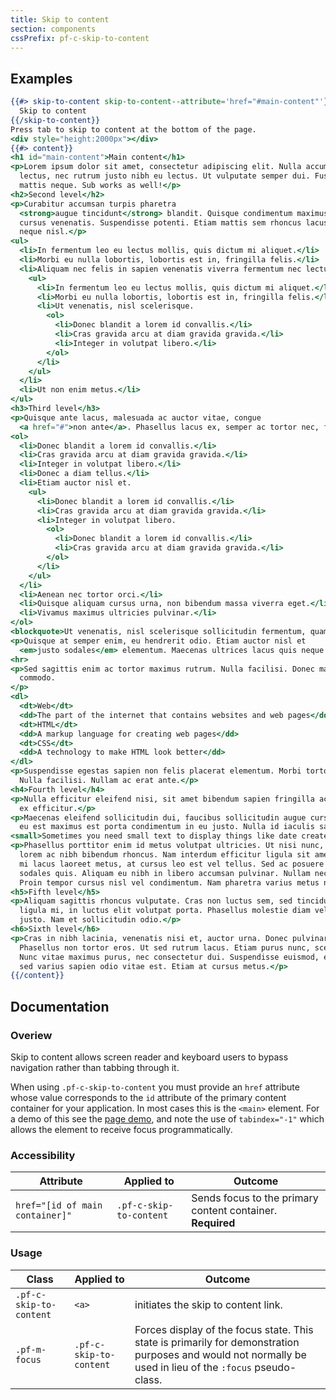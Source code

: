 ```yaml
---
title: Skip to content
section: components
cssPrefix: pf-c-skip-to-content
---
```


## Examples
```hbs title=Basic isFullscreen
{{#> skip-to-content skip-to-content--attribute='href="#main-content"'}}
  Skip to content
{{/skip-to-content}}
Press tab to skip to content at the bottom of the page.
<div style="height:2000px"></div>
{{#> content}}
<h1 id="main-content">Main content</h1>
<p>Lorem ipsum dolor sit amet, consectetur adipiscing elit. Nulla accumsan, metus ultrices eleifend gravida, nulla nunc varius
  lectus, nec rutrum justo nibh eu lectus. Ut vulputate semper dui. Fusce erat odio, sollicitudin vel erat vel, interdum
  mattis neque. Sub works as well!</p>
<h2>Second level</h2>
<p>Curabitur accumsan turpis pharetra
  <strong>augue tincidunt</strong> blandit. Quisque condimentum maximus mi, sit amet commodo arcu rutrum id. Proin pretium urna vel
  cursus venenatis. Suspendisse potenti. Etiam mattis sem rhoncus lacus dapibus facilisis. Donec at dignissim dui. Ut et
  neque nisl.</p>
<ul>
  <li>In fermentum leo eu lectus mollis, quis dictum mi aliquet.</li>
  <li>Morbi eu nulla lobortis, lobortis est in, fringilla felis.</li>
  <li>Aliquam nec felis in sapien venenatis viverra fermentum nec lectus.
    <ul>
      <li>In fermentum leo eu lectus mollis, quis dictum mi aliquet.</li>
      <li>Morbi eu nulla lobortis, lobortis est in, fringilla felis.</li>
      <li>Ut venenatis, nisl scelerisque.
        <ol>
          <li>Donec blandit a lorem id convallis.</li>
          <li>Cras gravida arcu at diam gravida gravida.</li>
          <li>Integer in volutpat libero.</li>
        </ol>
      </li>
    </ul>
  </li>
  <li>Ut non enim metus.</li>
</ul>
<h3>Third level</h3>
<p>Quisque ante lacus, malesuada ac auctor vitae, congue
  <a href="#">non ante</a>. Phasellus lacus ex, semper ac tortor nec, fringilla condimentum orci. Fusce eu rutrum tellus.</p>
<ol>
  <li>Donec blandit a lorem id convallis.</li>
  <li>Cras gravida arcu at diam gravida gravida.</li>
  <li>Integer in volutpat libero.</li>
  <li>Donec a diam tellus.</li>
  <li>Etiam auctor nisl et.
    <ul>
      <li>Donec blandit a lorem id convallis.</li>
      <li>Cras gravida arcu at diam gravida gravida.</li>
      <li>Integer in volutpat libero.
        <ol>
          <li>Donec blandit a lorem id convallis.</li>
          <li>Cras gravida arcu at diam gravida gravida.</li>
        </ol>
      </li>
    </ul>
  </li>
  <li>Aenean nec tortor orci.</li>
  <li>Quisque aliquam cursus urna, non bibendum massa viverra eget.</li>
  <li>Vivamus maximus ultricies pulvinar.</li>
</ol>
<blockquote>Ut venenatis, nisl scelerisque sollicitudin fermentum, quam libero hendrerit ipsum, ut blandit est tellus sit amet turpis.</blockquote>
<p>Quisque at semper enim, eu hendrerit odio. Etiam auctor nisl et
  <em>justo sodales</em> elementum. Maecenas ultrices lacus quis neque consectetur, et lobortis nisi molestie.</p>
<hr>
<p>Sed sagittis enim ac tortor maximus rutrum. Nulla facilisi. Donec mattis vulputate risus in luctus. Maecenas vestibulum interdum
  commodo.
</p>
<dl>
  <dt>Web</dt>
  <dd>The part of the internet that contains websites and web pages</dd>
  <dt>HTML</dt>
  <dd>A markup language for creating web pages</dd>
  <dt>CSS</dt>
  <dd>A technology to make HTML look better</dd>
</dl>
<p>Suspendisse egestas sapien non felis placerat elementum. Morbi tortor nisl, suscipit sed mi sit amet, mollis malesuada nulla.
  Nulla facilisi. Nullam ac erat ante.</p>
<h4>Fourth level</h4>
<p>Nulla efficitur eleifend nisi, sit amet bibendum sapien fringilla ac. Mauris euismod metus a tellus laoreet, at elementum
  ex efficitur.</p>
<p>Maecenas eleifend sollicitudin dui, faucibus sollicitudin augue cursus non. Ut finibus eleifend arcu ut vehicula. Mauris
  eu est maximus est porta condimentum in eu justo. Nulla id iaculis sapien.</p>
<small>Sometimes you need small text to display things like date created</small>
<p>Phasellus porttitor enim id metus volutpat ultricies. Ut nisi nunc, blandit sed dapibus at, vestibulum in felis. Etiam iaculis
  lorem ac nibh bibendum rhoncus. Nam interdum efficitur ligula sit amet ullamcorper. Etiam tristique, leo vitae porta faucibus,
  mi lacus laoreet metus, at cursus leo est vel tellus. Sed ac posuere est. Nunc ultricies nunc neque, vitae ultricies ex
  sodales quis. Aliquam eu nibh in libero accumsan pulvinar. Nullam nec nisl placerat, pretium metus vel, euismod ipsum.
  Proin tempor cursus nisl vel condimentum. Nam pharetra varius metus non pellentesque.</p>
<h5>Fifth level</h5>
<p>Aliquam sagittis rhoncus vulputate. Cras non luctus sem, sed tincidunt ligula. Vestibulum at nunc elit. Praesent aliquet
  ligula mi, in luctus elit volutpat porta. Phasellus molestie diam vel nisi sodales, a eleifend augue laoreet. Sed nec eleifend
  justo. Nam et sollicitudin odio.</p>
<h6>Sixth level</h6>
<p>Cras in nibh lacinia, venenatis nisi et, auctor urna. Donec pulvinar lacus sed diam dignissim, ut eleifend eros accumsan.
  Phasellus non tortor eros. Ut sed rutrum lacus. Etiam purus nunc, scelerisque quis enim vitae, malesuada ultrices turpis.
  Nunc vitae maximus purus, nec consectetur dui. Suspendisse euismod, elit vel rutrum commodo, ipsum tortor maximus dui,
  sed varius sapien odio vitae est. Etiam at cursus metus.</p>
{{/content}}
```

## Documentation
### Overiew
Skip to content allows screen reader and keyboard users to bypass navigation rather than tabbing through it.

When using `.pf-c-skip-to-content` you must provide an `href` attribute whose value corresponds to the `id` attribute of the primary content container for your application. In most cases this is the `<main>` element. For a demo of this see the [page demo](/documentation/core/demos/page), and note the use of `tabindex="-1"` which allows the element to receive focus programmatically.

### Accessibility
| Attribute | Applied to | Outcome |
| -- | -- | -- |
| `href="[id of main container]"` | `.pf-c-skip-to-content` | Sends focus to the primary content container. **Required** |

### Usage
| Class | Applied to | Outcome |
| -- | -- | -- |
| `.pf-c-skip-to-content` | `<a>` |  initiates the skip to content link. |
| `.pf-m-focus` | `.pf-c-skip-to-content` |  Forces display of the focus state. This state is primarily for demonstration purposes and would not normally be used in lieu of the `:focus` pseudo-class. |
